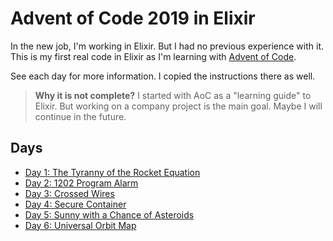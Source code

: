 # Advent of Code 2019 in Elixir

In the new job, I'm working in Elixir. But I had no previous experience with it. This is my first real code in Elixir as I'm learning with [Advent of Code](https://adventofcode.com/2019).

See each day for more information. I copied the instructions there as well.

> **Why it is not complete?** I started with AoC as a "learning guide" to Elixir. But working on a company project is the main goal. Maybe I will continue in the future.

## Days
- [Day 1: The Tyranny of the Rocket Equation](/day1)
- [Day 2: 1202 Program Alarm](/day2)
- [Day 3: Crossed Wires](/day3)
- [Day 4: Secure Container](/day4)
- [Day 5: Sunny with a Chance of Asteroids](/day5)
- [Day 6: Universal Orbit Map](/day6)
